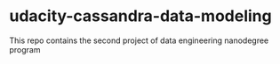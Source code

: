 # udacity-cassandra-data-modeling
This repo contains the second project of data engineering nanodegree program
